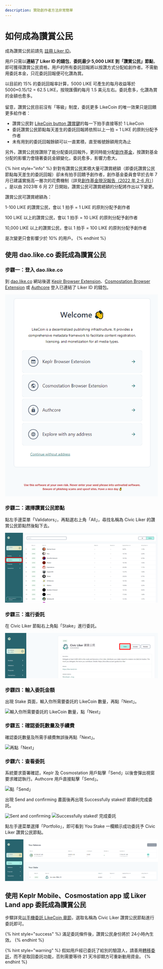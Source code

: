 ```yaml
---
description: 贊助創作者方法非常簡單
---
```


# 如何成為讚賞公民

成為讚賞公民前請先 [註冊 Liker ID](../liker-id/)。

用戶只需以**連結了 Liker ID 的錢包**，**委託最少 5,000 LIKE 到「讚賞公民」節點**，即可獲得讚賞公民資格，用戶的所有委託回報將以按讚方式分配給創作者。不需動用委託本金，只花委託回報便可化讚為賞。

以目前約 15% 的委託回報率計算，5000 LIKE 可產生的每月收益等於 5000\*0.15/12 = 62.5 LIKE，按現匯價約每月 1.5 美元左右。委託愈多，化讚為賞的金額也愈多。\
\
留意，讚賞公民目前沒有「等級」制度，委託更多 LikeCoin 的唯一效果只是回饋更多給作者：

* 讚賞公民對 [LikeCoin button 讚賞鍵](../creator/)的每一下拍手直接等於 1 LikeCoin
* 委託讚賞公民節點每天差生的委託回報將依照以上一拍 = 1 LIKE 的原則分配予作者
* 未有用到的委託回報餘額可以一直累積，直至帳號餘額用完為止

另外，讚賞公民按讚除了能分配委託回報外，更同時能分配[創作基金](creators-fund.md)，按讚對基金分配的影響力會隨著委託金額變化，委託愈多，影響力愈大。

{% hint style="info" %}
針對有讚賞公民累積大量可讚賞總額（即委託讚賞公民節點每天差生的委託回報）卻未有拍手回饋予創作者，創作基金委員會早於去年 7 月已建議實施高一層次的花費機制〔詳見[創作基金現況報告（2022 年 2-6 月）](https://blog.like.co/zh/%E5%89%B5%E4%BD%9C%E5%9F%BA%E9%87%91%E7%8F%BE%E6%B3%81%E5%A0%B1%E5%91%8A%EF%BC%882022-%E5%B9%B4-2-6-%E6%9C%88%EF%BC%89/)〕 。是以由 2023年 6 月 27 日開始，讚賞公民可讚賞總額的分配將作出以下變更。

讚賞公民可讚賞總額為：

1-100 LIKE 的讚賞公民，會以 1 拍手 = 1 LIKE 的原則分配予創作者

100 LIKE 以上的讚賞公民，會以 1 拍手 = 10 LIKE 的原則分配予創作者

10,000 LIKE 以上的讚賞公民，會以 1 拍手 = 100 LIKE 的原則分配予創作者

是次變更只會影響少於 10% 的用戶。
{% endhint %}

## 使用 dao.like.co 委託成為讚賞公民

### 步驟一：登入 dao.like.co

到 [dao.like.co](https://dao.like.co/) 網站後選 [Keplr Browser Extension](../../general-guides/wallet/keplr/)、[Cosmostation Browser Extension](../../general-guides/wallet/cosmostation/) 或 [Authcore](../liker-id/register/) 登入已連結了 Liker ID 的錢包。

![到 dao.like.co 網站後選 Keplr Browser Extension、Cosmostation Browser Extension 或 Authcore 登入](<../../.gitbook/assets/Civic Liker Web 3-01.png>)

### 步驟二：選擇讚賞公民節點

點左手邊菜單「Validators」，再點選右上角「All」，尋找名稱為 Civic Liker 的讚賞公民節點然後點下去。

![在「Validators」尋找名稱為 Civic Liker 的讚賞公民節點然後點下去](<../../.gitbook/assets/Civic Liker Web 3-02.png>)

### 步驟三：進行委託

在 Civic Liker 節點右上角點「Stake」進行委託。

![點「Stake」進行委託](<../../.gitbook/assets/Civic Liker Web 3-03.png>)

### 步驟四：輸入委託金額

出現 Stake 頁面，輸入你所需要委託的 LikeCoin 數量，再點「Next」。

![輸入你所需要委託的 LikeCoin 數量，點「Next」](<../../.gitbook/assets/Civic Liker Web 3-04.png>)

### 步驟五：確認委託數量及手續費

確認委託數量及所需手續費無誤後再點「Next」。

![再點「Next」](<../../.gitbook/assets/Civic Liker Web 3-05.png>)

### 步驟六：查看委託

系統要求簽署確認，Keplr 及 Cosmostation 用戶點擊「Send」以後會彈出視窗要求確認執行。Authcore 用戶直接點擊「Send」。

![點「Send」](<../../.gitbook/assets/Civic Liker Web 3-06.png>)

出現 Send and confirming 畫面後再出現 Successfully staked! 即順利完成委託。

![Sent and confirming](<../../.gitbook/assets/Civic Liker Web 3-07.png>) ![Successfully staked! 完成委託](<../../.gitbook/assets/Civic Liker Web 3-08.png>)

點左手邊菜單選擇「Portfolio」，即可看到 You Stake 一欄顯示成功委託予 Civic Liker 讚賞公民節點。

![點左手邊菜單選「Portfolio」查看委託明細](<../../.gitbook/assets/Civic Liker Web 3-09.png>)

## 使用 Keplr Mobile、Cosmostation app 或 Liker Land app 委託成為讚賞公民

步驟詳見[以手機委託 LikeCoin 章節](../../general-guides/stake/delegation-of-likecoin/on-mobile.md)，選取名稱為 Civic Liker 讚賞公民節點進行委託即可。

{% hint style="success" %}
滿足委託條件後，讚賞公民身份將於 24小時內生效。
{% endhint %}

{% hint style="warning" %}
假如用戶經已委託了給別的驗證人，請善用[轉移委託](../../general-guides/stake/redelegation-of-likecoin/)，而不是取回委託功能，否則需要等待 21 天冷卻期方可重新動用資金。
{% endhint %}
